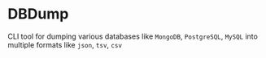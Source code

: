 # DBDump

CLI tool for dumping various databases like `MongoDB`, `PostgreSQL`, `MySQL` into multiple formats like `json`, `tsv`, `csv`